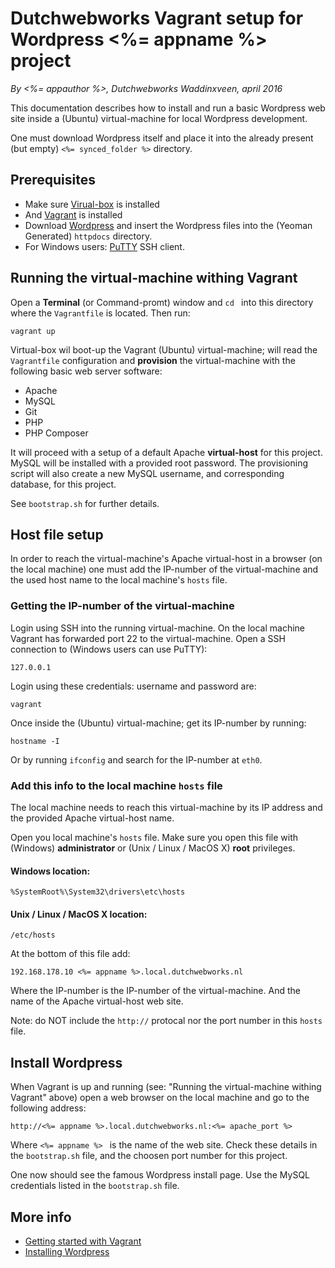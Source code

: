 # Dutchwebworks Vagrant setup for Wordpress <%= appname %> project

*By <%= appauthor %>, Dutchwebworks Waddinxveen, april 2016*

This documentation describes how to install and run a basic Wordpress web site inside a (Ubuntu) virtual-machine for local Wordpress development.

One must download Wordpress itself and place it into the already present (but empty) `<%= synced_folder %>` directory.

## Prerequisites

* Make sure [Virual-box](https://www.virtualbox.org) is installed
* And [Vagrant](https://www.vagrantup.com/downloads.html) is installed
* Download [Wordpress](https://wordpress.org) and insert the Wordpress files into the (Yeoman Generated) `httpdocs` directory.
* For Windows users: [PuTTY](http://www.putty.org) SSH client.

## Running the virtual-machine withing Vagrant

Open a **Terminal** (or Command-promt) window and `cd ` into this directory where the `Vagrantfile` is located. Then run:

	vagrant up
	
Virtual-box wil boot-up the Vagrant (Ubuntu) virtual-machine; will read the `Vagrantfile` configuration and **provision** the virtual-machine with the following basic web server software:

* Apache
* MySQL
* Git
* PHP
* PHP Composer

It will proceed with a setup of a default Apache **virtual-host** for this project. MySQL will be installed with a provided root password. The provisioning script will also create a new MySQL username, and corresponding database, for this project. 

See `bootstrap.sh` for further details.

## Host file setup

In order to reach the virtual-machine's Apache virtual-host in a browser (on the local machine) one must add the IP-number of the virtual-machine and the used host name to the local machine's `hosts` file.

### Getting the IP-number of the virtual-machine

Login using SSH into the running virtual-machine. On the local machine Vagrant has forwarded port 22 to the virtual-machine. Open a SSH connection to (Windows users can use PuTTY):

	127.0.0.1
	
Login using these credentials: username and password are:

	vagrant

Once inside the (Ubuntu) virtual-machine; get its IP-number by running:

	hostname -I
	
Or by running `ifconfig` and search for the IP-number at `eth0`.

### Add this info to the local machine `hosts` file

The local machine needs to reach this virtual-machine by its IP address and the provided Apache virtual-host name.

Open you local machine's `hosts` file. Make sure you open this file with (Windows) **administrator** or (Unix / Linux / MacOS X) **root** privileges.

#### Windows location: 

	%SystemRoot%\System32\drivers\etc\hosts

#### Unix / Linux / MacOS X location: 

	/etc/hosts
	
At the bottom of this file add:

	192.168.178.10 <%= appname %>.local.dutchwebworks.nl
	
Where the IP-number is the IP-number of the virtual-machine. And the name of the Apache virtual-host web site. 

Note: do NOT include the `http://` protocal nor the port number in this `hosts` file.

## Install Wordpress

When Vagrant is up and running (see: "Running the virtual-machine withing Vagrant" above) open a web browser on the local machine and go to the following address:

	http://<%= appname %>.local.dutchwebworks.nl:<%= apache_port %>

Where `<%= appname %> ` is the name of the web site. Check these details in the `bootstrap.sh` file, and the choosen port number for this project.

One now should see the famous Wordpress install page. Use the MySQL credentials listed in the `bootstrap.sh` file.

## More info

* [Getting started with Vagrant](https://www.vagrantup.com/docs/getting-started/)
* [Installing Wordpress](https://codex.wordpress.org/Installing_WordPress)